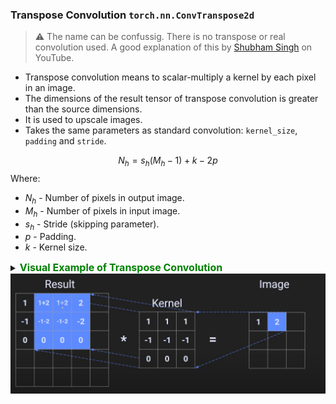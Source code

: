 ### Transpose Convolution `torch.nn.ConvTranspose2d`

> ⚠️ The name can be confussig. There is no transpose or real convolution used.
> A good explanation of this by [Shubham Singh](https://www.youtube.com/watch?v=U3C8l6w-wn0) on YouTube.

- Transpose convolution means to scalar-multiply a kernel by each pixel in an image.
- The dimensions of the result tensor of transpose convolution is greater than the source dimensions.
- It is used to upscale images.
- Takes the same parameters as standard convolution: `kernel_size`, `padding` and `stride`.

$$N_h = s_h(M_h - 1) + k - 2p$$
Where:

- $N_h$ - Number of pixels in output image.
- $M_h$ - Number of pixels in input image.
- $s_h$ - Stride (skipping parameter).
- $p$ - Padding.
- $k$ - Kernel size.

<details>
<summary>
<font size="3" color="green">
<b>Visual Example of Transpose Convolution</b>
</font>
</summary>
<img src=".\figures\transpose.png">

</details>

<img src=".\figures\transpose.png">
